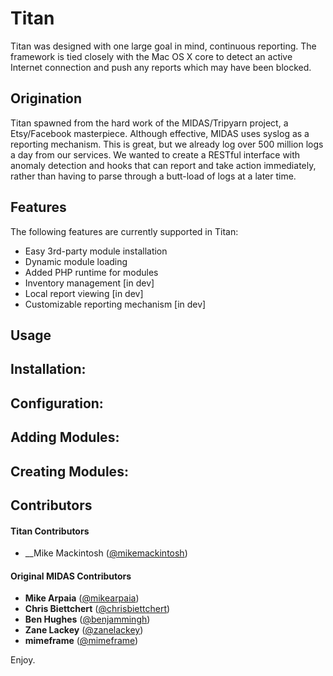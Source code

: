 Titan
=====

Titan was designed with one large goal in mind, continuous reporting. The framework is tied closely with the Mac OS X core to detect an active Internet connection and push any reports which may have been blocked. 

Origination
-----------
Titan spawned from the hard work of the MIDAS/Tripyarn project, a Etsy/Facebook masterpiece. Although effective, MIDAS uses syslog as a reporting mechanism. This is great, but we already log over 500 million logs a day from our services. We wanted to create a RESTful interface with anomaly detection and hooks that can report and take action immediately, rather than having to parse through a butt-load of logs at a later time.

Features
--------

The following features are currently supported in Titan:

  - Easy 3rd-party module installation
  - Dynamic module loading
  - Added PHP runtime for modules
  - Inventory management [in dev]
  - Local report viewing [in dev]
  - Customizable reporting mechanism [in dev]

Usage
-----

## Installation:

## Configuration:

## Adding Modules:

## Creating Modules:


Contributors
---------------------------

#### Titan Contributors

+ __Mike Mackintosh ([@mikemackintosh](https://twitter.com/mikemackintosh))

#### Original MIDAS Contributors

+ __Mike Arpaia__ ([@mikearpaia](https://twitter.com/mikearpaia))
+ __Chris Biettchert__ ([@chrisbiettchert](https://twitter.com/chrisbiettchert))
+ __Ben Hughes__ ([@benjammingh](https://twitter.com/benjammingh))
+ __Zane Lackey__ ([@zanelackey](https://twitter.com/zanelackey))
+ __mimeframe__ ([@mimeframe](https://twitter.com/mimeframe))

Enjoy.